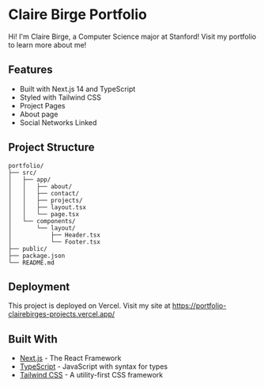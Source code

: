 # Claire Birge Portfolio

Hi! I'm Claire Birge, a Computer Science major at Stanford! Visit my portfolio to learn more about me!

## Features

- Built with Next.js 14 and TypeScript
- Styled with Tailwind CSS
- Project Pages
- About page
- Social Networks Linked


## Project Structure

```
portfolio/
├── src/
│   ├── app/
│   │   ├── about/
│   │   ├── contact/
│   │   ├── projects/
│   │   ├── layout.tsx
│   │   └── page.tsx
│   └── components/
│       └── layout/
│           ├── Header.tsx
│           └── Footer.tsx
├── public/
├── package.json
└── README.md
```

## Deployment

This project is deployed on Vercel. Visit my site at https://portfolio-clairebirges-projects.vercel.app/

## Built With

- [Next.js](https://nextjs.org/) - The React Framework
- [TypeScript](https://www.typescriptlang.org/) - JavaScript with syntax for types
- [Tailwind CSS](https://tailwindcss.com/) - A utility-first CSS framework
